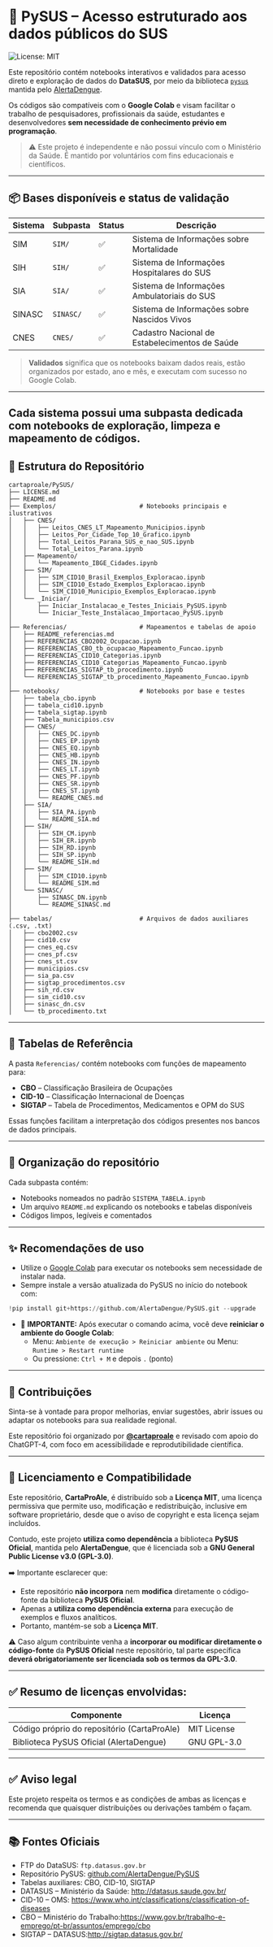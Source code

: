 
# 🧠 PySUS – Acesso estruturado aos dados públicos do SUS

![License: MIT](https://img.shields.io/badge/License-MIT-yellow.svg)

Este repositório contém notebooks interativos e validados para acesso direto e exploração de dados do **DataSUS**, por meio da biblioteca [`pysus`](https://github.com/AlertaDengue/PySUS) mantida pelo [AlertaDengue](https://info.dengue.mat.br/).

Os códigos são compatíveis com o **Google Colab** e visam facilitar o trabalho de pesquisadores, profissionais da saúde, estudantes e desenvolvedores **sem necessidade de conhecimento prévio em programação**.

> ⚠️ Este projeto é independente e não possui vínculo com o Ministério da Saúde. É mantido por voluntários com fins educacionais e científicos.

---

## 📦 Bases disponíveis e status de validação

| Sistema | Subpasta  | Status | Descrição                                      |
|---------|-----------|--------|------------------------------------------------|
| SIM     | `SIM/`    | ✅     | Sistema de Informações sobre Mortalidade       |
| SIH     | `SIH/`    | ✅     | Sistema de Informações Hospitalares do SUS     |
| SIA     | `SIA/`    | ✅     | Sistema de Informações Ambulatoriais do SUS    |
| SINASC  | `SINASC/` | ✅     | Sistema de Informações sobre Nascidos Vivos    |
| CNES    | `CNES/`   | ✅     | Cadastro Nacional de Estabelecimentos de Saúde |

> **Validados** significa que os notebooks baixam dados reais, estão organizados por estado, ano e mês, e executam com sucesso no Google Colab.

---
Cada sistema possui uma subpasta dedicada com notebooks de exploração, limpeza e mapeamento de códigos.
---

## 📁 Estrutura do Repositório

```
cartaproale/PySUS/
├── LICENSE.md
├── README.md
├── Exemplos/                       # Notebooks principais e ilustrativos
│   ├── CNES/
│   │   ├── Leitos_CNES_LT_Mapeamento_Municipios.ipynb
│   │   ├── Leitos_Por_Cidade_Top_10_Grafico.ipynb
│   │   ├── Total_Leitos_Parana_SUS_e_nao_SUS.ipynb
│   │   └── Total_Leitos_Parana.ipynb
│   ├── Mapeamento/
│   │   └── Mapeamento_IBGE_Cidades.ipynb
│   ├── SIM/
│   │   ├── SIM_CID10_Brasil_Exemplos_Exploracao.ipynb
│   │   ├── SIM_CID10_Estado_Exemplos_Exploracao.ipynb
│   │   └── SIM_CID10_Municipio_Exemplos_Exploracao.ipynb
│   └── _Iniciar/
│       ├── Iniciar_Instalacao_e_Testes_Iniciais_PySUS.ipynb
│       └── Iniciar_Teste_Instalacao_Importacao_PySUS.ipynb
│
├── Referencias/                    # Mapeamentos e tabelas de apoio
│   ├── README_referencias.md
│   ├── REFERENCIAS_CBO2002_Ocupacao.ipynb
│   ├── REFERENCIAS_CBO_tb_ocupacao_Mapeamento_Funcao.ipynb
│   ├── REFERENCIAS_CID10_Categorias.ipynb
│   ├── REFERENCIAS_CID10_Categorias_Mapeamento_Funcao.ipynb
│   ├── REFERENCIAS_SIGTAP_tb_procedimento.ipynb
│   └── REFERENCIAS_SIGTAP_tb_procedimento_Mapeamento_Funcao.ipynb
│
├── notebooks/                      # Notebooks por base e testes
│   ├── tabela_cbo.ipynb
│   ├── tabela_cid10.ipynb
│   ├── tabela_sigtap.ipynb
│   ├── Tabela_municipios.csv
│   ├── CNES/
│   │   ├── CNES_DC.ipynb
│   │   ├── CNES_EP.ipynb
│   │   ├── CNES_EQ.ipynb
│   │   ├── CNES_HB.ipynb
│   │   ├── CNES_IN.ipynb
│   │   ├── CNES_LT.ipynb
│   │   ├── CNES_PF.ipynb
│   │   ├── CNES_SR.ipynb
│   │   ├── CNES_ST.ipynb
│   │   └── README_CNES.md
│   ├── SIA/
│   │   ├── SIA_PA.ipynb
│   │   └── README_SIA.md
│   ├── SIH/
│   │   ├── SIH_CM.ipynb
│   │   ├── SIH_ER.ipynb
│   │   ├── SIH_RD.ipynb
│   │   ├── SIH_SP.ipynb
│   │   └── README_SIH.md
│   ├── SIM/
│   │   ├── SIM_CID10.ipynb
│   │   └── README_SIM.md
│   └── SINASC/
│       ├── SINASC_DN.ipynb
│       └── README_SINASC.md
│
├── tabelas/                        # Arquivos de dados auxiliares (.csv, .txt)
│   ├── cbo2002.csv
│   ├── cid10.csv
│   ├── cnes_eq.csv
│   ├── cnes_pf.csv
│   ├── cnes_st.csv
│   ├── municipios.csv
│   ├── sia_pa.csv
│   ├── sigtap_procedimentos.csv
│   ├── sih_rd.csv
│   ├── sim_cid10.csv
│   ├── sinasc_dn.csv
│   └── tb_procedimento.txt

```

---

## 🧩 Tabelas de Referência

A pasta `Referencias/` contém notebooks com funções de mapeamento para:

- **CBO** – Classificação Brasileira de Ocupações
- **CID-10** – Classificação Internacional de Doenças
- **SIGTAP** – Tabela de Procedimentos, Medicamentos e OPM do SUS

Essas funções facilitam a interpretação dos códigos presentes nos bancos de dados principais.

---

## 📁 Organização do repositório

Cada subpasta contém:

- Notebooks nomeados no padrão `SISTEMA_TABELA.ipynb`
- Um arquivo `README.md` explicando os notebooks e tabelas disponíveis
- Códigos limpos, legíveis e comentados

---

## ✨ Recomendações de uso

- Utilize o [Google Colab](https://colab.research.google.com/) para executar os notebooks sem necessidade de instalar nada.
- Sempre instale a versão atualizada do PySUS no início do notebook com:

```python
!pip install git+https://github.com/AlertaDengue/PySUS.git --upgrade
```

- 🔁 **IMPORTANTE:** Após executar o comando acima, você deve **reiniciar o ambiente do Google Colab**:
  - Menu: `Ambiente de execução > Reiniciar ambiente` ou
    Menu: `Runtime > Restart runtime`
  - Ou pressione: `Ctrl + M` e depois `.` (ponto)

---

## 💬 Contribuições

Sinta-se à vontade para propor melhorias, enviar sugestões, abrir issues ou adaptar os notebooks para sua realidade regional.

Este repositório foi organizado por **[@cartaproale](https://github.com/cartaproale)** e revisado com apoio do ChatGPT-4, com foco em acessibilidade e reprodutibilidade científica.

---

## 📄 Licenciamento e Compatibilidade

Este repositório, **CartaProAle**, é distribuído sob a **Licença MIT**, uma licença permissiva que permite uso, modificação e redistribuição, inclusive em software proprietário, desde que o aviso de copyright e esta licença sejam incluídos.

Contudo, este projeto **utiliza como dependência** a biblioteca **PySUS Oficial**, mantida pelo **AlertaDengue**, que é licenciada sob a **GNU General Public License v3.0 (GPL-3.0)**.

➡️ Importante esclarecer que:

- Este repositório **não incorpora** nem **modifica** diretamente o código-fonte da biblioteca **PySUS Oficial**.
- Apenas a **utiliza como dependência externa** para execução de exemplos e fluxos analíticos.
- Portanto, mantém-se sob a **Licença MIT**.

⚠️ Caso algum contribuinte venha a **incorporar ou modificar diretamente o código-fonte** da **PySUS Oficial** neste repositório, tal parte específica **deverá obrigatoriamente ser licenciada sob os termos da GPL-3.0**.

---

## ✅ Resumo de licenças envolvidas:

| Componente                               | Licença                       |
| ---------------------------------------- | ----------------------------- |
| Código próprio do repositório (CartaProAle) | MIT License                   |
| Biblioteca PySUS Oficial (AlertaDengue)  | GNU GPL-3.0                   |

---

## ✅ Aviso legal

Este projeto respeita os termos e as condições de ambas as licenças e recomenda que quaisquer distribuições ou derivações também o façam.



---

## 📚 Fontes Oficiais

- FTP do DataSUS: `ftp.datasus.gov.br`
- Repositório PySUS: [github.com/AlertaDengue/PySUS](https://github.com/AlertaDengue/PySUS)
- Tabelas auxiliares: CBO, CID-10, SIGTAP
- DATASUS – Ministério da Saúde: http://datasus.saude.gov.br/
- CID-10 – OMS: https://www.who.int/classifications/classification-of-diseases
- CBO – Ministério do Trabalho:https://www.gov.br/trabalho-e-emprego/pt-br/assuntos/emprego/cbo
- SIGTAP – DATASUS:http://sigtap.datasus.gov.br/
